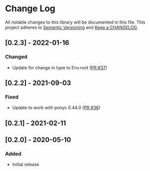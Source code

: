 # Change Log

All notable changes to this library will be documented in this file. This project adheres to [Semantic Versioning](http://semver.org/) and [Keep a CHANGELOG](http://keepachangelog.com/).

## [0.2.3] - 2022-01-16

### Changed

- Update for change in type to Env.root ([PR #37](https://github.com/ponylang/semver/pull/37))

## [0.2.2] - 2021-09-03

### Fixed

- Update to work with ponyc 0.44.0 ([PR #36](https://github.com/ponylang/semver/pull/36))

## [0.2.1] - 2021-02-11

## [0.2.0] - 2020-05-10

### Added

- Initial release

